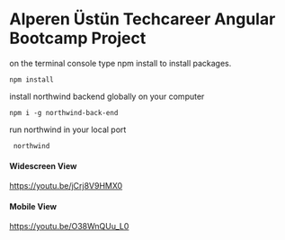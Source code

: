 # Alperen Üstün Techcareer Angular Bootcamp Project

on the terminal console type npm install to install packages.

    npm install
    
install northwind backend globally on your computer

    npm i -g northwind-back-end  
    
run northwind in your local port
     
     northwind
    
#### Widescreen View
https://youtu.be/jCrj8V9HMX0

#### Mobile View
https://youtu.be/O38WnQUu_L0



